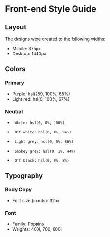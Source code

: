# Front-end Style Guide

## Layout

The designs were created to the following widths:

- Mobile: 375px
- Desktop: 1440px

## Colors

### Primary

- Purple: hsl(259, 100%, 65%)
- Light red: hsl(0, 100%, 67%)

### Neutral

-      White: hsl(0, 0%, 100%)
-      Off white: hsl(0, 0%, 94%)
-      Light grey: hsl(0, 0%, 86%)
-      Smokey grey: hsl(0, 1%, 44%)
-      Off black: hsl(0, 0%, 8%)

## Typography

### Body Copy

- Font size (inputs): 32px

### Font

- Family: [Poppins](https://fonts.google.com/specimen/Poppins)
- Weights: 400i, 700, 800i
